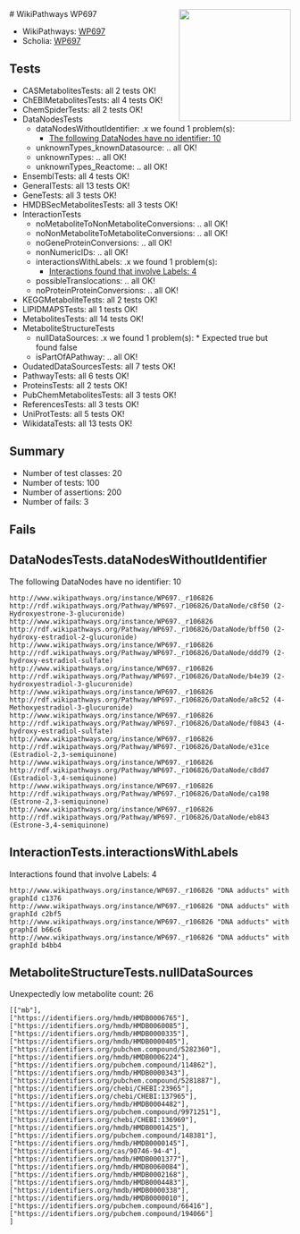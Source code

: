 <img style="float: right; width: 200px" src="https://upload.wikimedia.org/wikipedia/commons/thumb/8/83/Wplogo_with_text_500.png/640px-Wplogo_with_text_500.png" />
# WikiPathways WP697

* WikiPathways: [WP697](https://new.wikipathways.org/pathways/WP697)
* Scholia: [WP697](https://scholia.toolforge.org/wikipathways/WP697)
## Tests
* CASMetabolitesTests: all 2 tests OK!
* ChEBIMetabolitesTests: all 4 tests OK!
* ChemSpiderTests: all 2 tests OK!
* DataNodesTests
    * dataNodesWithoutIdentifier: .x we found 1 problem(s):
        * [The following DataNodes have no identifier: 10](#8792c490)
    * unknownTypes_knownDatasource: .. all OK!
    * unknownTypes: .. all OK!
    * unknownTypes_Reactome: .. all OK!
* EnsemblTests: all 4 tests OK!
* GeneralTests: all 13 tests OK!
* GeneTests: all 3 tests OK!
* HMDBSecMetabolitesTests: all 3 tests OK!
* InteractionTests
    * noMetaboliteToNonMetaboliteConversions: .. all OK!
    * noNonMetaboliteToMetaboliteConversions: .. all OK!
    * noGeneProteinConversions: .. all OK!
    * nonNumericIDs: .. all OK!
    * interactionsWithLabels: .x we found 1 problem(s):
        * [Interactions found that involve Labels: 4](#630d267b)
    * possibleTranslocations: .. all OK!
    * noProteinProteinConversions: .. all OK!
* KEGGMetaboliteTests: all 2 tests OK!
* LIPIDMAPSTests: all 1 tests OK!
* MetabolitesTests: all 14 tests OK!
* MetaboliteStructureTests
    * nullDataSources: .x we found 1 problem(s):
            * Expected true but found false
    * isPartOfAPathway: .. all OK!
* OudatedDataSourcesTests: all 7 tests OK!
* PathwayTests: all 6 tests OK!
* ProteinsTests: all 2 tests OK!
* PubChemMetabolitesTests: all 3 tests OK!
* ReferencesTests: all 3 tests OK!
* UniProtTests: all 5 tests OK!
* WikidataTests: all 13 tests OK!


## Summary

* Number of test classes: 20
* Number of tests: 100
* Number of assertions: 200
* Number of fails: 3

## Fails

<a name="8792c490" />

## DataNodesTests.dataNodesWithoutIdentifier

The following DataNodes have no identifier: 10
```
http://www.wikipathways.org/instance/WP697._r106826 http://rdf.wikipathways.org/Pathway/WP697._r106826/DataNode/c8f50 (2-Hydroxyestrone-3-glucuronide)
http://www.wikipathways.org/instance/WP697._r106826 http://rdf.wikipathways.org/Pathway/WP697._r106826/DataNode/bff50 (2-hydroxy-estradiol-2-glucuronide)
http://www.wikipathways.org/instance/WP697._r106826 http://rdf.wikipathways.org/Pathway/WP697._r106826/DataNode/ddd79 (2-hydroxy-estradiol-sulfate)
http://www.wikipathways.org/instance/WP697._r106826 http://rdf.wikipathways.org/Pathway/WP697._r106826/DataNode/b4e39 (2-hydroxyestradiol-3-glucuronide)
http://www.wikipathways.org/instance/WP697._r106826 http://rdf.wikipathways.org/Pathway/WP697._r106826/DataNode/a8c52 (4-Methoxyestradiol-3-glucuronide)
http://www.wikipathways.org/instance/WP697._r106826 http://rdf.wikipathways.org/Pathway/WP697._r106826/DataNode/f0843 (4-hydroxy-estradiol-sulfate)
http://www.wikipathways.org/instance/WP697._r106826 http://rdf.wikipathways.org/Pathway/WP697._r106826/DataNode/e31ce (Estradiol-2,3-semiquinone)
http://www.wikipathways.org/instance/WP697._r106826 http://rdf.wikipathways.org/Pathway/WP697._r106826/DataNode/c8dd7 (Estradiol-3,4-semiquinone)
http://www.wikipathways.org/instance/WP697._r106826 http://rdf.wikipathways.org/Pathway/WP697._r106826/DataNode/ca198 (Estrone-2,3-semiquinone)
http://www.wikipathways.org/instance/WP697._r106826 http://rdf.wikipathways.org/Pathway/WP697._r106826/DataNode/eb843 (Estrone-3,4-semiquinone)
```

<a name="630d267b" />

## InteractionTests.interactionsWithLabels

Interactions found that involve Labels: 4
```
http://www.wikipathways.org/instance/WP697._r106826 "DNA adducts" with graphId c1376
http://www.wikipathways.org/instance/WP697._r106826 "DNA adducts" with graphId c2bf5
http://www.wikipathways.org/instance/WP697._r106826 "DNA adducts" with graphId b66c6
http://www.wikipathways.org/instance/WP697._r106826 "DNA adducts" with graphId b4bb4
```

<a name="919041ae" />

## MetaboliteStructureTests.nullDataSources

Unexpectedly low metabolite count: 26
```
[["mb"],
["https://identifiers.org/hmdb/HMDB0006765"],
["https://identifiers.org/hmdb/HMDB0060085"],
["https://identifiers.org/hmdb/HMDB0000335"],
["https://identifiers.org/hmdb/HMDB0000405"],
["https://identifiers.org/pubchem.compound/5282360"],
["https://identifiers.org/hmdb/HMDB0006224"],
["https://identifiers.org/pubchem.compound/114862"],
["https://identifiers.org/hmdb/HMDB0000343"],
["https://identifiers.org/pubchem.compound/5281887"],
["https://identifiers.org/chebi/CHEBI:23965"],
["https://identifiers.org/chebi/CHEBI:137965"],
["https://identifiers.org/hmdb/HMDB0004482"],
["https://identifiers.org/pubchem.compound/9971251"],
["https://identifiers.org/chebi/CHEBI:136969"],
["https://identifiers.org/hmdb/HMDB0001425"],
["https://identifiers.org/pubchem.compound/148381"],
["https://identifiers.org/hmdb/HMDB0000145"],
["https://identifiers.org/cas/90746-94-4"],
["https://identifiers.org/hmdb/HMDB0001377"],
["https://identifiers.org/hmdb/HMDB0060084"],
["https://identifiers.org/hmdb/HMDB0002168"],
["https://identifiers.org/hmdb/HMDB0004483"],
["https://identifiers.org/hmdb/HMDB0000338"],
["https://identifiers.org/hmdb/HMDB0000010"],
["https://identifiers.org/pubchem.compound/66416"],
["https://identifiers.org/pubchem.compound/194066"]
]
```

